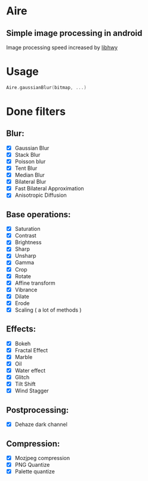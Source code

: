# Aire

## Simple image processing in android

Image processing speed increased by [libhwy](https://github.com/google/highway)

# Usage

```kotlin
Aire.gaussianBlur(bitmap, ...)
```

# Done filters

## Blur:

- [x] Gaussian Blur
- [x] Stack Blur
- [x] Poisson blur
- [x] Tent Blur
- [x] Median Blur
- [x] Bilateral Blur
- [x] Fast Bilateral Approximation
- [x] Anisotropic Diffusion

## Base operations:

- [x] Saturation
- [x] Contrast
- [x] Brightness
- [x] Sharp
- [x] Unsharp
- [x] Gamma
- [x] Crop
- [x] Rotate
- [x] Affine transform
- [x] Vibrance
- [x] Dilate
- [x] Erode
- [x] Scaling ( a lot of methods )

## Effects:

- [x] Bokeh
- [x] Fractal Effect
- [x] Marble
- [x] Oil
- [x] Water effect
- [x] Glitch
- [x] Tilt Shift
- [x] Wind Stagger

## Postprocessing:

- [x] Dehaze dark channel

## Compression:

- [x] Mozjpeg compression
- [x] PNG Quantize
- [x] Palette quantize
